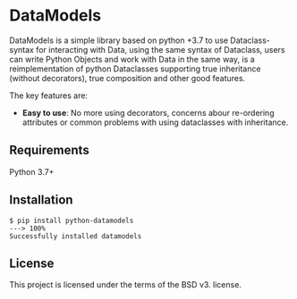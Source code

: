 # DataModels
DataModels is a simple library based on python +3.7 to use Dataclass-syntax for interacting with
Data, using the same syntax of Dataclass, users can write Python Objects
and work with Data in the same way, is a reimplementation of python Dataclasses supporting true inheritance (without decorators), true composition and other good features.

The key features are:
* **Easy to use**: No more using decorators, concerns abour re-ordering attributes or common problems with using dataclasses with inheritance.



## Requirements

Python 3.7+

## Installation

<div class="termy">

```console
$ pip install python-datamodels
---> 100%
Successfully installed datamodels
```

</div>


## License

This project is licensed under the terms of the BSD v3. license.
